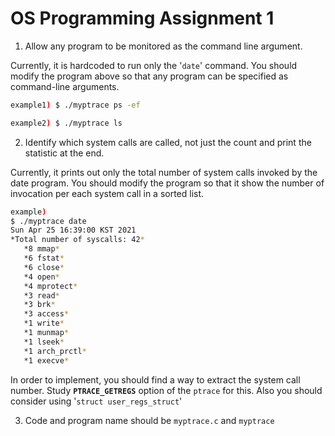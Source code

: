 # OS Programming Assignment 1

1. Allow any program to be monitored as the command line argument.

Currently, it is hardcoded to run only the '`date`' command. You should modify the program above so that any program can be specified as command-line arguments.

```sh
example1) $ ./myptrace ps -ef

example2) $ ./myptrace ls
```

 

2. Identify which system calls are called, not just the count and print the statistic at the end.

Currently, it prints out only the total number of system calls invoked by the date program. You should modify the program so that it show the number of invocation per each system call in a sorted list.

```sh
example)
$ ./myptrace date
Sun Apr 25 16:39:00 KST 2021
*Total number of syscalls: 42*
   *8 mmap*
   *6 fstat*
   *6 close*
   *4 open*
   *4 mprotect*
   *3 read*
   *3 brk*
   *3 access*
   *1 write*
   *1 munmap*
   *1 lseek*
   *1 arch_prctl*
   *1 execve*
```

In order to implement, you should find a way to extract the system call number. Study **`PTRACE_GETREGS`** option of the `ptrace` for this. Also you should consider using '`struct user_regs_struct`'

 

3. Code and program name should be `myptrace.c` and `myptrace`